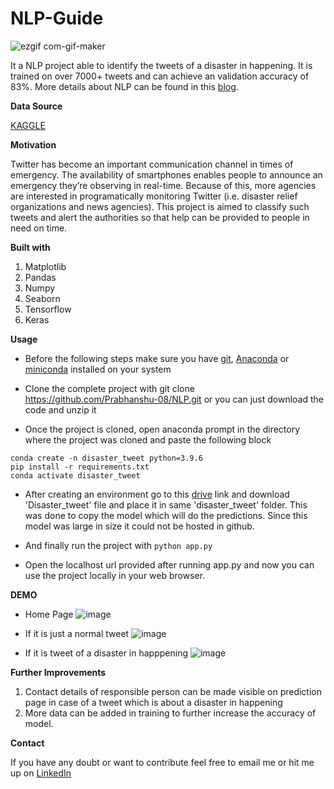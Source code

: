 # NLP-Guide

![ezgif com-gif-maker](https://user-images.githubusercontent.com/88246010/224085559-6d44c273-813b-4ff9-8bd7-c24a452ae495.gif)

It a NLP project able to identify the tweets of a disaster in happening. It is trained on over 7000+ tweets and can achieve an validation accuracy of 83%. More details about NLP can be found in this [blog](https://medium.com/@prabhanshugupta008/from-text-to-insights-a-beginners-guide-to-nlp-applications-2bcd2b1b38e6).

**Data Source**

[KAGGLE](https://www.kaggle.com/competitions/nlp-getting-started)

**Motivation**

Twitter has become an important communication channel in times of emergency. The availability of smartphones enables people to announce an emergency they’re observing in real-time. Because of this, more agencies are interested in programatically monitoring Twitter (i.e. disaster relief organizations and news agencies). This project is aimed to classify such tweets and alert the authorities so that help can be provided to people in need on time.

**Built with**

1. Matplotlib
2. Pandas
3. Numpy
4. Seaborn
5. Tensorflow
6. Keras

**Usage**

* Before the following steps make sure you have [git](https://git-scm.com/download), [Anaconda](https://www.anaconda.com/) or [miniconda](https://docs.conda.io/en/latest/miniconda.html) installed on your system

* Clone the complete project with git clone https://github.com/Prabhanshu-08/NLP.git or you can just download the code and unzip it

* Once the project is cloned, open anaconda prompt in the directory where the project was cloned and paste the following block

```
conda create -n disaster_tweet python=3.9.6
pip install -r requirements.txt
conda activate disaster_tweet 
```

* After creating an environment go to this [drive](https://drive.google.com/drive/folders/1-0ha1sOyvCcklajy-Nt7_xedsByqJQvG?usp=share_link) link and download 'Disaster_tweet' file and place it in same 'disaster_tweet' folder. This was done to copy the model which will do the predictions. Since this model was large in size it could not be hosted in github.

* And finally run the project with
```python app.py```

* Open the localhost url provided after running app.py and now you can use the project locally in your web browser.

**DEMO**

* Home Page
![image](https://user-images.githubusercontent.com/88246010/224098519-d7ac9c5f-45cf-49ba-b3e6-0b9c2dca1d8d.png)

* If it is just a normal tweet
![image](https://user-images.githubusercontent.com/88246010/224098852-a367c2d6-012b-4b6c-8415-a34e4e7a9389.png)

* If it is tweet of a disaster in happpening
![image](https://user-images.githubusercontent.com/88246010/224099041-4fef6d52-8e84-4080-a33e-fc856bd2dae7.png)

**Further Improvements**
1. Contact details of responsible person can be made visible on prediction page in case of a tweet which is about a disaster in happening
2. More data can be added in training to further increase the accuracy of model.

**Contact**

If you have any doubt or want to contribute feel free to email me or hit me up on [LinkedIn](https://www.linkedin.com/in/prabhanshu-gupta-71248118a/
)

